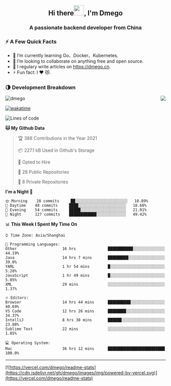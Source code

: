 <h2 align="center">Hi there<img src="https://cdn.jsdelivr.net/gh/dmego/images/img/Hi.gif" height="32" />, I'm Dmego </h2>
<h3 align="center">A passionate backend developer from China</h3>

### ⚡️ A Few Quick Facts

<ul>
    <li> 🌱 I’m currently learning Go、Docker、Kubernetes.</li>
    <li> 👯 I’m looking to collaborate on anything free and open source.</li>
    <li> 📝 I regulary write articles on <a href="https://dmego.cn">https://dmego.cn</a>.</li>
    <li> ⚡ Fun fact: I ❤️ 😻.</li>
</ul>

### 🌗 Development Breakdown

<img src="https://komarev.com/ghpvc/?username=dmego" alt="dmego" />

<img align="right" src="https://readme-stats-dmego.vercel.app/api?username=dmego&show_icons=true&icon_color=1573B3&hide_title=true&text_color=718096&bg_color=00000000&hide_border=true"/>

[![wakatime](https://wakatime.com/badge/user/d60a93cb-3bd3-4d85-a9a8-8f81e41616d8.svg)](https://wakatime.com/@d60a93cb-3bd3-4d85-a9a8-8f81e41616d8)

<!--START_SECTION:waka-->
![Lines of code](https://img.shields.io/badge/From%20Hello%20World%20I%27ve%20Written-240941%20lines%20of%20code-blue)

**🐱 My Github Data** 

> 🏆 388 Contributions in the Year 2021
 > 
> 📦 227.1 kB Used in Github's Storage 
 > 
> 💼 Opted to Hire
 > 
> 📜 28 Public Repositories 
 > 
> 🔑 8 Private Repositories  
 > 
**I'm a Night 🦉** 

```text
🌞 Morning    28 commits     ██░░░░░░░░░░░░░░░░░░░░░░░   10.89% 
🌆 Daytime    48 commits     ████░░░░░░░░░░░░░░░░░░░░░   18.68% 
🌃 Evening    54 commits     █████░░░░░░░░░░░░░░░░░░░░   21.01% 
🌙 Night      127 commits    ████████████░░░░░░░░░░░░░   49.42%

```


📊 **This Week I Spent My Time On** 

```text
⌚︎ Time Zone: Asia/Shanghai

💬 Programming Languages: 
Other                    16 hrs              ███████████░░░░░░░░░░░░░░   44.19% 
Java                     14 hrs 7 mins       █████████░░░░░░░░░░░░░░░░   39.0% 
YAML                     1 hr 54 mins        █░░░░░░░░░░░░░░░░░░░░░░░░   5.28% 
JavaScript               1 hr 49 mins        █░░░░░░░░░░░░░░░░░░░░░░░░   5.05% 
XML                      29 mins             ░░░░░░░░░░░░░░░░░░░░░░░░░   1.37%

🔥 Editors: 
Browser                  14 hrs 44 mins      ██████████░░░░░░░░░░░░░░░   40.69% 
VS Code                  12 hrs 26 mins      ████████░░░░░░░░░░░░░░░░░   34.37% 
IntelliJ                 8 hrs 38 mins       ██████░░░░░░░░░░░░░░░░░░░   23.88% 
Sublime Text             22 mins             ░░░░░░░░░░░░░░░░░░░░░░░░░   1.05%

💻 Operating System: 
Mac                      36 hrs 12 mins      █████████████████████████   100.0%

```


<!--END_SECTION:waka-->

---

[![https://vercel.com/dmego/readme-stats](https://cdn.jsdelivr.net/gh/dmego/images/img/powered-by-vercel.svg)](https://vercel.com/dmego/readme-stats)

